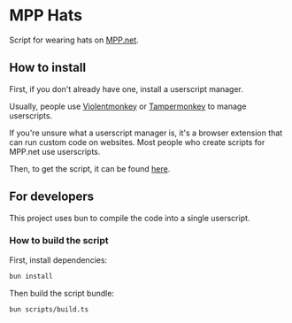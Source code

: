 # MPP Hats

Script for wearing hats on [MPP.net](https://multiplayerpiano.net).

## How to install

First, if you don't already have one, install a userscript manager.

Usually, people use [Violentmonkey](https://violentmonkey.github.io/) or [Tampermonkey](https://www.tampermonkey.net/) to manage userscripts.

If you're unsure what a userscript manager is, it's a browser extension that can run custom code on websites. Most people who create scripts for MPP.net use userscripts.

Then, to get the script, it can be found [here](https://github.com/Hri7566/hats/releases/latest/download/mpp-hats.user.js).

## For developers

This project uses bun to compile the code into a single userscript.

### How to build the script

First, install dependencies:

```bash
bun install
```

Then build the script bundle:

```bash
bun scripts/build.ts
```
